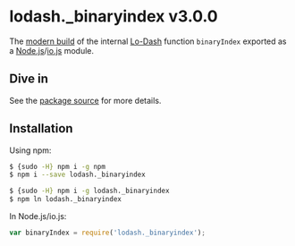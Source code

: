 # lodash._binaryindex v3.0.0

The [modern build](https://github.com/lodash/lodash/wiki/Build-Differences) of the internal [Lo-Dash](https://lodash.com/) function `binaryIndex` exported as a [Node.js](http://nodejs.org/)/[io.js](https://iojs.org/) module.

## Dive in

See the [package source](https://github.com/lodash/lodash/blob/3.0.0-npm-packages/lodash._binaryindex/index.js) for more details.

## Installation

Using npm:

```bash
$ {sudo -H} npm i -g npm
$ npm i --save lodash._binaryindex

$ {sudo -H} npm i -g lodash._binaryindex
$ npm ln lodash._binaryindex
```

In Node.js/io.js:

```js
var binaryIndex = require('lodash._binaryindex');
```
